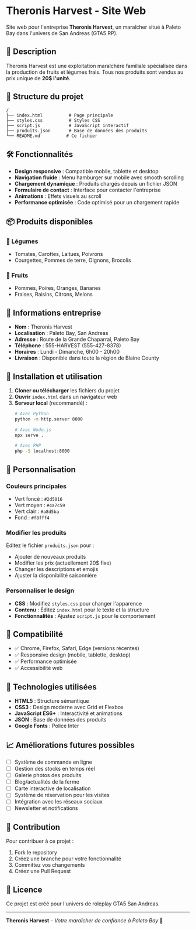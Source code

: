 # Theronis Harvest - Site Web

Site web pour l'entreprise **Theronis Harvest**, un maraîcher situé à Paleto Bay dans l'univers de San Andreas (GTA5 RP).

## 🌱 Description

Theronis Harvest est une exploitation maraîchère familiale spécialisée dans la production de fruits et légumes frais. Tous nos produits sont vendus au prix unique de **20$ l'unité**.

## 📁 Structure du projet

```
/
├── index.html          # Page principale
├── styles.css          # Styles CSS
├── script.js           # JavaScript interactif
├── produits.json       # Base de données des produits
└── README.md          # Ce fichier
```

## 🛠️ Fonctionnalités

- **Design responsive** : Compatible mobile, tablette et desktop
- **Navigation fluide** : Menu hamburger sur mobile avec smooth scrolling
- **Chargement dynamique** : Produits chargés depuis un fichier JSON
- **Formulaire de contact** : Interface pour contacter l'entreprise
- **Animations** : Effets visuels au scroll
- **Performance optimisée** : Code optimisé pour un chargement rapide

## 📦 Produits disponibles

### 🥬 Légumes
- Tomates, Carottes, Laitues, Poivrons
- Courgettes, Pommes de terre, Oignons, Brocolis

### 🍎 Fruits
- Pommes, Poires, Oranges, Bananes
- Fraises, Raisins, Citrons, Melons

## 🏪 Informations entreprise

- **Nom** : Theronis Harvest
- **Localisation** : Paleto Bay, San Andreas
- **Adresse** : Route de la Grande Chaparral, Paleto Bay
- **Téléphone** : 555-HARVEST (555-427-8378)
- **Horaires** : Lundi - Dimanche, 6h00 - 20h00
- **Livraison** : Disponible dans toute la région de Blaine County

## 🚀 Installation et utilisation

1. **Cloner ou télécharger** les fichiers du projet
2. **Ouvrir** `index.html` dans un navigateur web
3. **Serveur local** (recommandé) : 
   ```bash
   # Avec Python
   python -m http.server 8000
   
   # Avec Node.js
   npx serve .
   
   # Avec PHP
   php -S localhost:8000
   ```

## 🎨 Personnalisation

### Couleurs principales
- Vert foncé : `#2d5016`
- Vert moyen : `#4a7c59`
- Vert clair : `#a8d5ba`
- Fond : `#f8fff4`

### Modifier les produits
Éditez le fichier `produits.json` pour :
- Ajouter de nouveaux produits
- Modifier les prix (actuellement 20$ fixe)
- Changer les descriptions et emojis
- Ajuster la disponibilité saisonnière

### Personnaliser le design
- **CSS** : Modifiez `styles.css` pour changer l'apparence
- **Contenu** : Éditez `index.html` pour le texte et la structure
- **Fonctionnalités** : Ajustez `script.js` pour le comportement

## 📱 Compatibilité

- ✅ Chrome, Firefox, Safari, Edge (versions récentes)
- ✅ Responsive design (mobile, tablette, desktop)
- ✅ Performance optimisée
- ✅ Accessibilité web

## 🔧 Technologies utilisées

- **HTML5** : Structure sémantique
- **CSS3** : Design moderne avec Grid et Flexbox
- **JavaScript ES6+** : Interactivité et animations
- **JSON** : Base de données des produits
- **Google Fonts** : Police Inter

## 📈 Améliorations futures possibles

- [ ] Système de commande en ligne
- [ ] Gestion des stocks en temps réel
- [ ] Galerie photos des produits
- [ ] Blog/actualités de la ferme
- [ ] Carte interactive de localisation
- [ ] Système de réservation pour les visites
- [ ] Intégration avec les réseaux sociaux
- [ ] Newsletter et notifications

## 🤝 Contribution

Pour contribuer à ce projet :
1. Fork le repository
2. Créez une branche pour votre fonctionnalité
3. Committez vos changements
4. Créez une Pull Request

## 📄 Licence

Ce projet est créé pour l'univers de roleplay GTA5 San Andreas.

---

**Theronis Harvest** - *Votre maraîcher de confiance à Paleto Bay* 🌱
